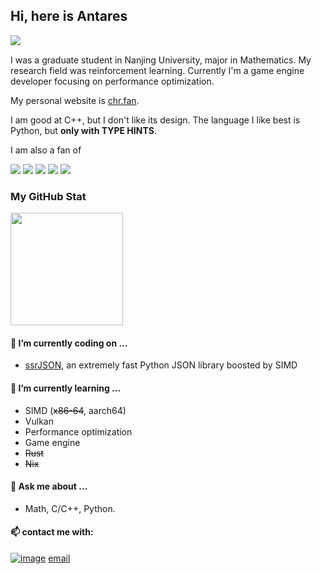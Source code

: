 ## Hi, here is Antares

<a href="https://visitor-badge.glitch.me"><img align='left' src="https://visitor-badge.glitch.me/badge?page_id=Antares0982.Antares0982"/></a><br> 

I was a graduate student in Nanjing University, major in Mathematics. My research field was reinforcement learning. Currently I'm a game engine developer focusing on performance optimization.

My personal website is [chr.fan](https://chr.fan/).

I am good at C++, but I don't like its design. The language I like best is Python, but **only with TYPE HINTS**.

I am also a fan of

![](https://img.shields.io/badge/NixOS-5277C3?style=for-the-badge&logo=NixOS&logoColor=white)   ![](https://img.shields.io/badge/Arch_Linux-1793D1?style=for-the-badge&logo=arch-linux&logoColor=white)   ![](https://img.shields.io/badge/unreal%20engine-0E1128?style=for-the-badge&logo=unrealengine)  ![](https://img.shields.io/badge/raspberrypi-A22846?style=for-the-badge&logo=raspberrypi&logoColor=white)  ![](https://img.shields.io/badge/Steam-000000?style=for-the-badge&logo=steam&logoColor=white)

### My GitHub Stat

<a href="https://github.com/anuraghazra/github-readme-stats"><img height="180" src="https://github-readme-stats.vercel.app/api?username=Antares0982&show_icons=true&count_private=True&bg_color=30,e96443,904e95&title_color=fff&text_color=fff"/></a>

#### 🔭 I’m currently coding on ...

* [ssrJSON](https://github.com/antares0982/ssrjson), an extremely fast Python JSON library boosted by SIMD

#### 🌱 I’m currently learning ...

- SIMD (~~x86-64~~, aarch64)
- Vulkan
- Performance optimization
- Game engine
- ~~Rust~~
- ~~Nix~~

#### 💬 Ask me about ...

* Math, C/C++, Python.

#### 📫 contact me with:

 [![image](https://img.shields.io/badge/Telegram-2CA5E0?style=for-the-badge&logo=telegram&logoColor=white)](https://t.me/AntaresChr)  [email](mailto:antares@alyr.dev?subject=[GitHub])

